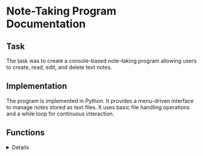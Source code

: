 
# Note-Taking Program Documentation

## Task
The task was to create a console-based note-taking program allowing users to create, read, edit, and delete text notes.

## Implementation
The program is implemented in Python. It provides a menu-driven interface to manage notes stored as text files. It uses basic file handling operations and a while loop for continuous interaction.

## Functions

<details>
